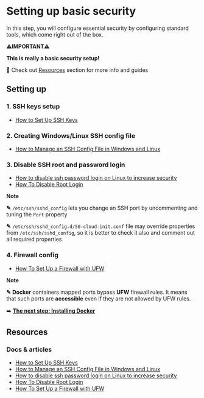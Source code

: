 # Setting up basic security

In this step, you will configure essential security by configuring standard tools, which come right out of the box.

⚠️**IMPORTANT**⚠️

**This is really a basic security setup!**

👀 Check out [Resources](#resources) section for more info and guides

## Setting up

### 1. SSH keys setup

- [How to Set Up SSH Keys](https://www.digitalocean.com/community/tutorials/how-to-set-up-ssh-keys-on-ubuntu-22-04)

### 2. Creating Windows/Linux SSH config file

- [How to Manage an SSH Config File in Windows and Linux](https://www.howtogeek.com/devops/how-to-manage-an-ssh-config-file-in-windows-linux/)

### 3. Disable SSH root and password login

- [How to disable ssh password login on Linux to increase security](https://www.cyberciti.biz/faq/how-to-disable-ssh-password-login-on-linux/)
- [How To Disable Root Login](https://www.digitalocean.com/community/tutorials/how-to-disable-root-login-on-ubuntu-20-04)

**Note**

**✎** `/etc/ssh/sshd_config` lets you change an SSH port by uncommenting and tuning the `Port` property

**✎** `/etc/ssh/sshd_config.d/50-cloud-init.conf` file may override properties from `/etc/ssh/sshd_config`, so it is better to check it also and comment out all required properties

### 4. Firewall config

- [How To Set Up a Firewall with UFW](https://www.digitalocean.com/community/tutorials/how-to-set-up-a-firewall-with-ufw-on-ubuntu-22-04)

**Note**

**✎** **Docker** containers mapped ports bypass **UFW** firewall rules. It means that such ports are **accessible** even if they are not allowed by UFW rules.

➡️ [**The next step: Installing Docker**](./installing-docker.md)

## Resources

### Docs & articles

- [How to Set Up SSH Keys](https://www.digitalocean.com/community/tutorials/how-to-set-up-ssh-keys-on-ubuntu-22-04)
- [How to Manage an SSH Config File in Windows and Linux](https://www.howtogeek.com/devops/how-to-manage-an-ssh-config-file-in-windows-linux/)
- [How to disable ssh password login on Linux to increase security](https://www.cyberciti.biz/faq/how-to-disable-ssh-password-login-on-linux/)
- [How To Disable Root Login](https://www.digitalocean.com/community/tutorials/how-to-disable-root-login-on-ubuntu-20-04)
- [How To Set Up a Firewall with UFW](https://www.digitalocean.com/community/tutorials/how-to-set-up-a-firewall-with-ufw-on-ubuntu-22-04)
